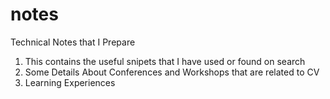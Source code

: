 # notes
Technical Notes that I Prepare 

1. This contains the useful snipets that I have used or found on search
2. Some Details About Conferences and Workshops that are related to CV
3. Learning Experiences 


